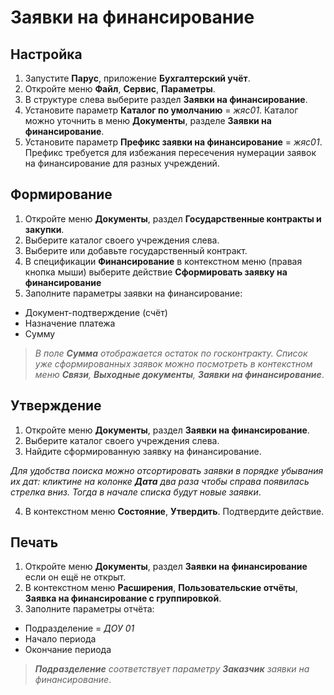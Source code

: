 # Заявки на финансирование

## Настройка

1. Запустите **Парус**, приложение **Бухгалтерский учёт**.
2. Откройте меню **Файл**, **Сервис**, **Параметры**.
3. В структуре слева выберите раздел **Заявки на финансирование**.
4. Установите параметр **Каталог по умолчанию** = _жяс01_. Каталог можно уточнить в меню **Документы**, разделе **Заявки на финансирование**.
5. Установите параметр **Префикс заявки на финансирование** = _жяс01_. Префикс требуется для избежания пересечения нумерации заявок на финансирование для разных учреждений.

## Формирование

1. Откройте меню **Документы**, раздел **Государственные контракты и закупки**.
2. Выберите каталог своего учреждения слева.
3. Выберите или добавьте государственный контракт.
4. В спецификации **Финансирование** в контекстном меню (правая кнопка мыши) выберите действие **Сформировать заявку на финансирование**
5. Заполните параметры заявки на финансирование:
* Документ-подтверждение (счёт)
* Назначение платежа
* Сумму

> _В поле **Сумма** отображается остаток по госконтракту. Список уже сформированных заявок можно посмотреть в контекстном меню **Связи**, **Выходные документы**, **Заявки на финансирование**_.

## Утверждение

1. Откройте меню **Документы**, раздел **Заявки на финансирование**.
2. Выберите каталог своего учреждения слева.
3. Найдите сформированную заявку на финансирование.

_Для удобства поиска можно отсортировать заявки в порядке убывания их дат: кликтине на колонке **Дата** два раза чтобы справа появилась стрелка вниз. Тогда в начале списка будут новые заявки_. 

4. В контекстном меню **Состояние**, **Утвердить**. Подтвердите действие.

## Печать

1. Откройте меню **Документы**, раздел **Заявки на финансирование** если он ещё не открыт.
2. В контекстном меню **Расширения**, **Пользовательские отчёты**, **Заявка на финансирование с группировкой**.
3. Заполните параметры отчёта:
* Подразделение = _ДОУ 01_
* Начало периода
* Окончание периода

> _**Подразделение** соответствует параметру **Заказчик** заявки на финансирование_.